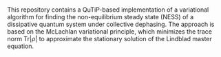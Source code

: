
#
This repository contains a QuTiP-based implementation of a variational algorithm for finding the non-equilibrium steady state (NESS) of a dissipative quantum system under collective dephasing. The approach is based on the McLachlan variational principle, which minimizes the trace norm $\mathrm{Tr}|\dot{\rho}|$ to approximate the stationary solution of the Lindblad master equation.


